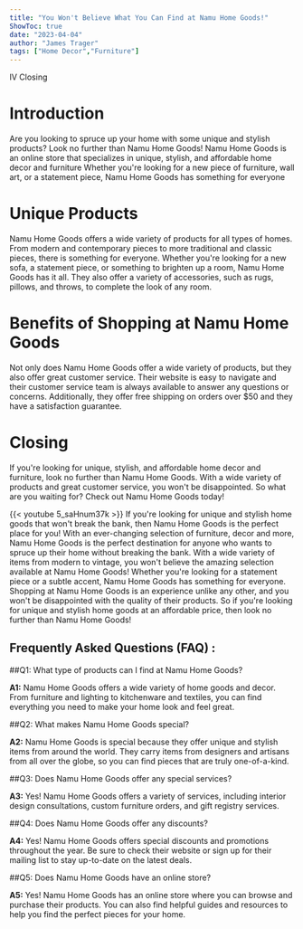 ```yaml
---
title: "You Won't Believe What You Can Find at Namu Home Goods!"
ShowToc: true 
date: "2023-04-04"
author: "James Trager" 
tags: ["Home Decor","Furniture"]
---
```

IV Closing

# Introduction

Are you looking to spruce up your home with some unique and stylish products? Look no further than Namu Home Goods! Namu Home Goods is an online store that specializes in unique, stylish, and affordable home decor and furniture Whether you're looking for a new piece of furniture, wall art, or a statement piece, Namu Home Goods has something for everyone 

# Unique Products

Namu Home Goods offers a wide variety of products for all types of homes. From modern and contemporary pieces to more traditional and classic pieces, there is something for everyone. Whether you're looking for a new sofa, a statement piece, or something to brighten up a room, Namu Home Goods has it all. They also offer a variety of accessories, such as rugs, pillows, and throws, to complete the look of any room. 

# Benefits of Shopping at Namu Home Goods

Not only does Namu Home Goods offer a wide variety of products, but they also offer great customer service. Their website is easy to navigate and their customer service team is always available to answer any questions or concerns. Additionally, they offer free shipping on orders over $50 and they have a satisfaction guarantee. 

# Closing

If you're looking for unique, stylish, and affordable home decor and furniture, look no further than Namu Home Goods. With a wide variety of products and great customer service, you won't be disappointed. So what are you waiting for? Check out Namu Home Goods today!

{{< youtube 5_saHnum37k >}} 
If you're looking for unique and stylish home goods that won't break the bank, then Namu Home Goods is the perfect place for you! With an ever-changing selection of furniture, decor and more, Namu Home Goods is the perfect destination for anyone who wants to spruce up their home without breaking the bank. With a wide variety of items from modern to vintage, you won't believe the amazing selection available at Namu Home Goods! Whether you're looking for a statement piece or a subtle accent, Namu Home Goods has something for everyone. Shopping at Namu Home Goods is an experience unlike any other, and you won't be disappointed with the quality of their products. So if you're looking for unique and stylish home goods at an affordable price, then look no further than Namu Home Goods!

## Frequently Asked Questions (FAQ) :
##Q1: What type of products can I find at Namu Home Goods?

**A1:** Namu Home Goods offers a wide variety of home goods and decor. From furniture and lighting to kitchenware and textiles, you can find everything you need to make your home look and feel great. 

##Q2: What makes Namu Home Goods special?

**A2:** Namu Home Goods is special because they offer unique and stylish items from around the world. They carry items from designers and artisans from all over the globe, so you can find pieces that are truly one-of-a-kind. 

##Q3: Does Namu Home Goods offer any special services?

**A3:** Yes! Namu Home Goods offers a variety of services, including interior design consultations, custom furniture orders, and gift registry services. 

##Q4: Does Namu Home Goods offer any discounts?

**A4:** Yes! Namu Home Goods offers special discounts and promotions throughout the year. Be sure to check their website or sign up for their mailing list to stay up-to-date on the latest deals. 

##Q5: Does Namu Home Goods have an online store?

**A5:** Yes! Namu Home Goods has an online store where you can browse and purchase their products. You can also find helpful guides and resources to help you find the perfect pieces for your home.



